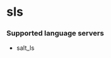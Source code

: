 <!--- THIS DOCUMENT IS AUTOMATICALLY GENERATED, DON'T EDIT IT -->
# sls

### Supported language servers

- salt_ls
